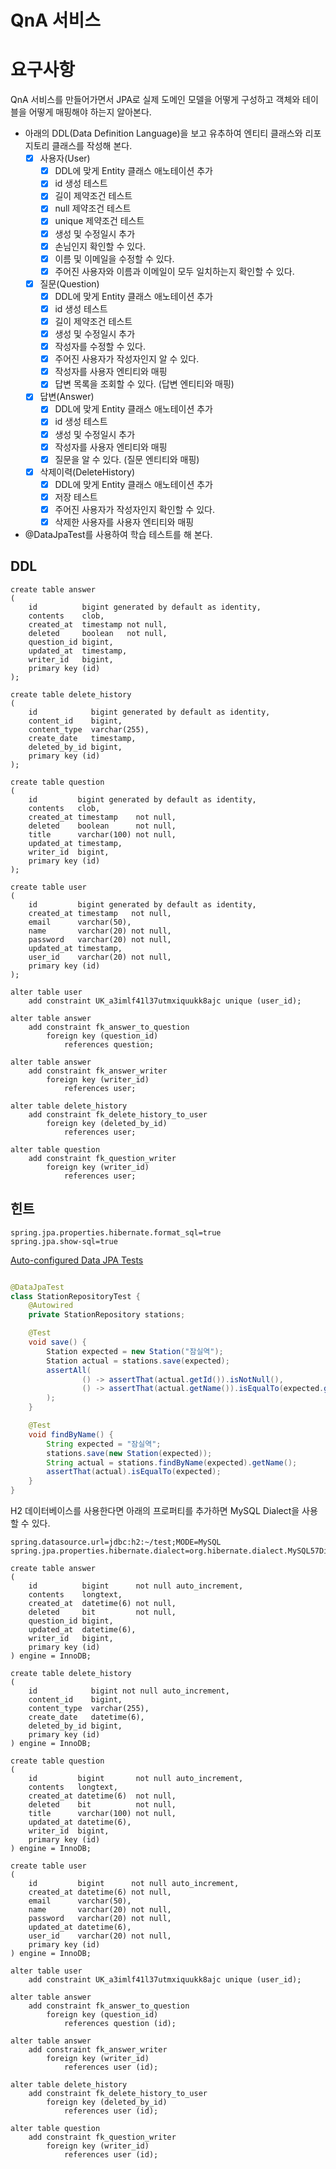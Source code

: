 # QnA 서비스

# 요구사항

QnA 서비스를 만들어가면서 JPA로 실제 도메인 모델을 어떻게 구성하고 객체와 테이블을 어떻게 매핑해야 하는지 알아본다.

- 아래의 DDL(Data Definition Language)을 보고 유추하여 엔티티 클래스와 리포지토리 클래스를 작성해 본다.
    - [x] 사용자(User)
        - [x] DDL에 맞게 Entity 클래스 애노테이션 추가
        - [x] id 생성 테스트
        - [x] 길이 제약조건 테스트
        - [x] null 제약조건 테스트
        - [x] unique 제약조건 테스트
        - [x] 생성 및 수정일시 추가
        - [x] 손님인지 확인할 수 있다.
        - [x] 이름 및 이메일을 수정할 수 있다.
        - [x] 주어진 사용자와 이름과 이메일이 모두 일치하는지 확인할 수 있다.
    - [x] 질문(Question)
        - [x] DDL에 맞게 Entity 클래스 애노테이션 추가
        - [x] id 생성 테스트
        - [x] 길이 제약조건 테스트
        - [x] 생성 및 수정일시 추가
        - [x] 작성자를 수정할 수 있다.
        - [x] 주어진 사용자가 작성자인지 알 수 있다.
        - [x] 작성자를 사용자 엔티티와 매핑
        - [x] 답변 목록을 조회할 수 있다. (답변 엔티티와 매핑)
    - [x] 답변(Answer)
        - [x] DDL에 맞게 Entity 클래스 애노테이션 추가
        - [x] id 생성 테스트
        - [x] 생성 및 수정일시 추가
        - [x] 작성자를 사용자 엔티티와 매핑
        - [x] 질문을 알 수 있다. (질문 엔티티와 매핑)
    - [x] 삭제이력(DeleteHistory)
        - [x] DDL에 맞게 Entity 클래스 애노테이션 추가
        - [x] 저장 테스트
        - [x] 주어진 사용자가 작성자인지 확인할 수 있다.
        - [x] 삭제한 사용자를 사용자 엔티티와 매핑
- @DataJpaTest를 사용하여 학습 테스트를 해 본다.

## DDL

```h2
create table answer
(
    id          bigint generated by default as identity,
    contents    clob,
    created_at  timestamp not null,
    deleted     boolean   not null,
    question_id bigint,
    updated_at  timestamp,
    writer_id   bigint,
    primary key (id)
);

create table delete_history
(
    id            bigint generated by default as identity,
    content_id    bigint,
    content_type  varchar(255),
    create_date   timestamp,
    deleted_by_id bigint,
    primary key (id)
);

create table question
(
    id         bigint generated by default as identity,
    contents   clob,
    created_at timestamp    not null,
    deleted    boolean      not null,
    title      varchar(100) not null,
    updated_at timestamp,
    writer_id  bigint,
    primary key (id)
);

create table user
(
    id         bigint generated by default as identity,
    created_at timestamp   not null,
    email      varchar(50),
    name       varchar(20) not null,
    password   varchar(20) not null,
    updated_at timestamp,
    user_id    varchar(20) not null,
    primary key (id)
);

alter table user
    add constraint UK_a3imlf41l37utmxiquukk8ajc unique (user_id);

alter table answer
    add constraint fk_answer_to_question
        foreign key (question_id)
            references question;

alter table answer
    add constraint fk_answer_writer
        foreign key (writer_id)
            references user;

alter table delete_history
    add constraint fk_delete_history_to_user
        foreign key (deleted_by_id)
            references user;

alter table question
    add constraint fk_question_writer
        foreign key (writer_id)
            references user;
```

## 힌트

```properties
spring.jpa.properties.hibernate.format_sql=true
spring.jpa.show-sql=true
```

[Auto-configured Data JPA Tests](https://docs.spring.io/spring-boot/docs/current/reference/htmlsingle/#features.testing.spring-boot-applications.autoconfigured-spring-data-jpa)

```java

@DataJpaTest
class StationRepositoryTest {
    @Autowired
    private StationRepository stations;

    @Test
    void save() {
        Station expected = new Station("잠실역");
        Station actual = stations.save(expected);
        assertAll(
                () -> assertThat(actual.getId()).isNotNull(),
                () -> assertThat(actual.getName()).isEqualTo(expected.getName())
        );
    }

    @Test
    void findByName() {
        String expected = "잠실역";
        stations.save(new Station(expected));
        String actual = stations.findByName(expected).getName();
        assertThat(actual).isEqualTo(expected);
    }
}
```

H2 데이터베이스를 사용한다면 아래의 프로퍼티를 추가하면 MySQL Dialect을 사용할 수 있다.

```properties
spring.datasource.url=jdbc:h2:~/test;MODE=MySQL
spring.jpa.properties.hibernate.dialect=org.hibernate.dialect.MySQL57Dialect
```

```mysql
create table answer
(
    id          bigint      not null auto_increment,
    contents    longtext,
    created_at  datetime(6) not null,
    deleted     bit         not null,
    question_id bigint,
    updated_at  datetime(6),
    writer_id   bigint,
    primary key (id)
) engine = InnoDB;

create table delete_history
(
    id            bigint not null auto_increment,
    content_id    bigint,
    content_type  varchar(255),
    create_date   datetime(6),
    deleted_by_id bigint,
    primary key (id)
) engine = InnoDB;

create table question
(
    id         bigint       not null auto_increment,
    contents   longtext,
    created_at datetime(6)  not null,
    deleted    bit          not null,
    title      varchar(100) not null,
    updated_at datetime(6),
    writer_id  bigint,
    primary key (id)
) engine = InnoDB;

create table user
(
    id         bigint      not null auto_increment,
    created_at datetime(6) not null,
    email      varchar(50),
    name       varchar(20) not null,
    password   varchar(20) not null,
    updated_at datetime(6),
    user_id    varchar(20) not null,
    primary key (id)
) engine = InnoDB;

alter table user
    add constraint UK_a3imlf41l37utmxiquukk8ajc unique (user_id);

alter table answer
    add constraint fk_answer_to_question
        foreign key (question_id)
            references question (id);

alter table answer
    add constraint fk_answer_writer
        foreign key (writer_id)
            references user (id);

alter table delete_history
    add constraint fk_delete_history_to_user
        foreign key (deleted_by_id)
            references user (id);

alter table question
    add constraint fk_question_writer
        foreign key (writer_id)
            references user (id);
```
